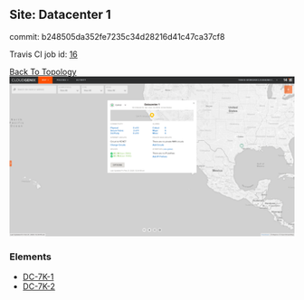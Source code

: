 ## Site: Datacenter 1

commit: b248505da352fe7235c34d28216d41c47ca37cf8

Travis CI job id: [16](https://travis-ci.com/CloudGenix/network-as-code/builds/149920888)

[Back To Topology](../README.md)
<img alt="Site Card" src="site-info.png?raw=1" width="1110">

### Elements
<ul>
<li>
<A href="DC-7K-1/README.md">DC-7K-1</A>
</li>
<li>
<A href="DC-7K-2/README.md">DC-7K-2</A>
</li>
</ul>
